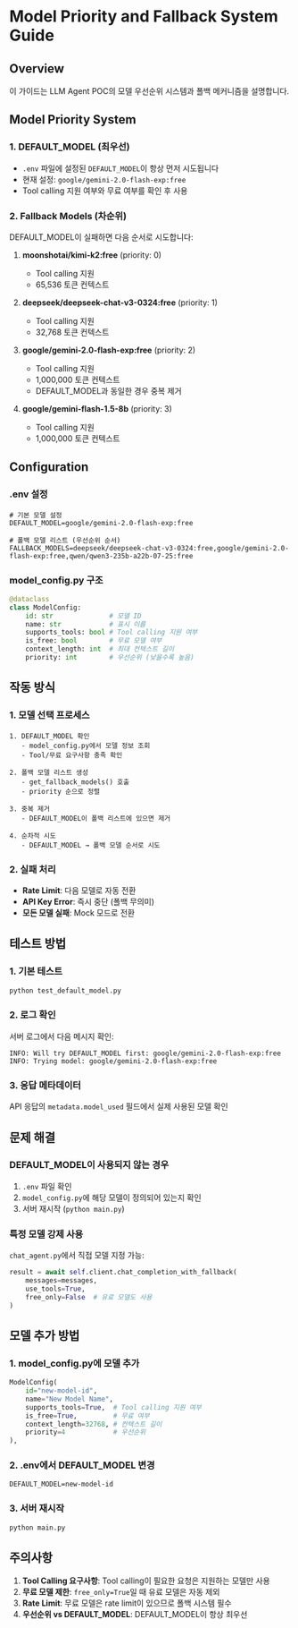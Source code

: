 # Model Priority and Fallback System Guide

## Overview
이 가이드는 LLM Agent POC의 모델 우선순위 시스템과 폴백 메커니즘을 설명합니다.

## Model Priority System

### 1. DEFAULT_MODEL (최우선)
- `.env` 파일에 설정된 `DEFAULT_MODEL`이 항상 먼저 시도됩니다
- 현재 설정: `google/gemini-2.0-flash-exp:free`
- Tool calling 지원 여부와 무료 여부를 확인 후 사용

### 2. Fallback Models (차순위)
DEFAULT_MODEL이 실패하면 다음 순서로 시도합니다:

1. **moonshotai/kimi-k2:free** (priority: 0)
   - Tool calling 지원
   - 65,536 토큰 컨텍스트

2. **deepseek/deepseek-chat-v3-0324:free** (priority: 1)
   - Tool calling 지원
   - 32,768 토큰 컨텍스트

3. **google/gemini-2.0-flash-exp:free** (priority: 2)
   - Tool calling 지원
   - 1,000,000 토큰 컨텍스트
   - DEFAULT_MODEL과 동일한 경우 중복 제거

4. **google/gemini-flash-1.5-8b** (priority: 3)
   - Tool calling 지원
   - 1,000,000 토큰 컨텍스트

## Configuration

### .env 설정
```env
# 기본 모델 설정
DEFAULT_MODEL=google/gemini-2.0-flash-exp:free

# 폴백 모델 리스트 (우선순위 순서)
FALLBACK_MODELS=deepseek/deepseek-chat-v3-0324:free,google/gemini-2.0-flash-exp:free,qwen/qwen3-235b-a22b-07-25:free
```

### model_config.py 구조
```python
@dataclass
class ModelConfig:
    id: str              # 모델 ID
    name: str            # 표시 이름
    supports_tools: bool # Tool calling 지원 여부
    is_free: bool        # 무료 모델 여부
    context_length: int  # 최대 컨텍스트 길이
    priority: int        # 우선순위 (낮을수록 높음)
```

## 작동 방식

### 1. 모델 선택 프로세스
```
1. DEFAULT_MODEL 확인
   - model_config.py에서 모델 정보 조회
   - Tool/무료 요구사항 충족 확인
   
2. 폴백 모델 리스트 생성
   - get_fallback_models() 호출
   - priority 순으로 정렬
   
3. 중복 제거
   - DEFAULT_MODEL이 폴백 리스트에 있으면 제거
   
4. 순차적 시도
   - DEFAULT_MODEL → 폴백 모델 순서로 시도
```

### 2. 실패 처리
- **Rate Limit**: 다음 모델로 자동 전환
- **API Key Error**: 즉시 중단 (폴백 무의미)
- **모든 모델 실패**: Mock 모드로 전환

## 테스트 방법

### 1. 기본 테스트
```bash
python test_default_model.py
```

### 2. 로그 확인
서버 로그에서 다음 메시지 확인:
```
INFO: Will try DEFAULT_MODEL first: google/gemini-2.0-flash-exp:free
INFO: Trying model: google/gemini-2.0-flash-exp:free
```

### 3. 응답 메타데이터
API 응답의 `metadata.model_used` 필드에서 실제 사용된 모델 확인

## 문제 해결

### DEFAULT_MODEL이 사용되지 않는 경우
1. `.env` 파일 확인
2. `model_config.py`에 해당 모델이 정의되어 있는지 확인
3. 서버 재시작 (`python main.py`)

### 특정 모델 강제 사용
`chat_agent.py`에서 직접 모델 지정 가능:
```python
result = await self.client.chat_completion_with_fallback(
    messages=messages,
    use_tools=True,
    free_only=False  # 유료 모델도 사용
)
```

## 모델 추가 방법

### 1. model_config.py에 모델 추가
```python
ModelConfig(
    id="new-model-id",
    name="New Model Name",
    supports_tools=True,  # Tool calling 지원 여부
    is_free=True,         # 무료 여부
    context_length=32768, # 컨텍스트 길이
    priority=4            # 우선순위
),
```

### 2. .env에서 DEFAULT_MODEL 변경
```env
DEFAULT_MODEL=new-model-id
```

### 3. 서버 재시작
```bash
python main.py
```

## 주의사항

1. **Tool Calling 요구사항**: Tool calling이 필요한 요청은 지원하는 모델만 사용
2. **무료 모델 제한**: `free_only=True`일 때 유료 모델은 자동 제외
3. **Rate Limit**: 무료 모델은 rate limit이 있으므로 폴백 시스템 필수
4. **우선순위 vs DEFAULT_MODEL**: DEFAULT_MODEL이 항상 최우선